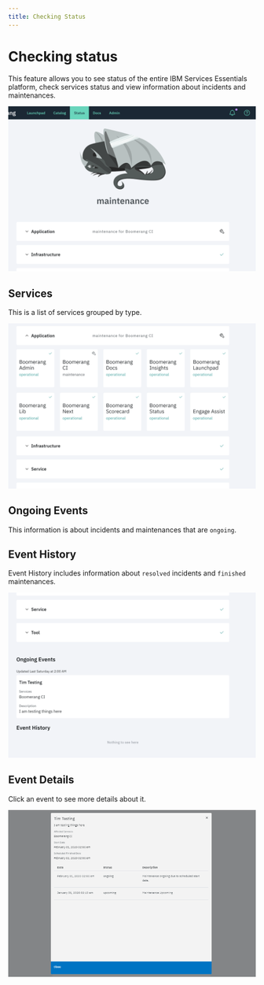 ```yaml
---
title: Checking Status
---
```


# Checking status

This feature allows you to see status of the entire IBM Services Essentials platform, check services status and view information about incidents and maintenances.

![Status Dragon](./assets/img/status/status-dragon.png)

## Services

This is a list of services grouped by type.

![Status Services](./assets/img/status/status-services.png)

## Ongoing Events

This information is about incidents and maintenances that are `ongoing`.

## Event History

Event History includes information about `resolved` incidents and `finished` maintenances.

![Status Events](./assets/img/status/status-events.png)

## Event Details

Click an event to see more details about it.

![Status Events](./assets/img/status/status-event-modal.png)



